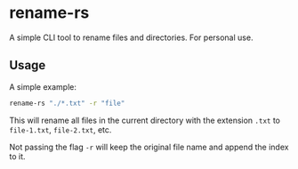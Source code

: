 # rename-rs

A simple CLI tool to rename files and directories. For personal use.


## Usage

A simple example:

```bash
rename-rs "./*.txt" -r "file"
```

This will rename all files in the current directory with the extension `.txt` to `file-1.txt`, `file-2.txt`, etc.

Not passing the flag `-r` will keep the original file name and append the index to it.
